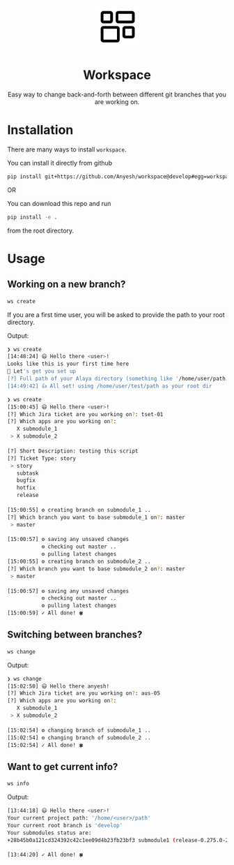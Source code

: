 <p align="center">
  <a href=#">
    <img width="100" src="./assets/workspace.png">
  </a>
</p>

<h1 align="center">Workspace</h1>
<p align="center">Easy way to change back-and-forth between different git branches that you are working on.</p>

# Installation

There are many ways to install `workspace`.

You can install it directly from github

```bash
pip install git+https://github.com/Anyesh/workspace@develop#egg=workspace
```

OR

You can download this repo and run

```bash
pip install -e .
```

from the root directory.

# Usage

## Working on a new branch?

```bash
ws create
```

If you are a first time user, you will be asked to provide the path to your root directory.

Output:

```bash
❯ ws create
[14:48:24] 😃 Hello there <user>!                                                                                                                                                                                                     cli.py:109
Looks like this is your first time here
🦝 Let's get you set up
[?] Full path of your Alaya directory (something like '/home/user/path') : /home/user/test/path
[14:49:42] 👍 All set! using /home/user/test/path as your root dir
```

```bash
❯ ws create
[15:00:45] 😃 Hello there <user>!                                                                                                                                                                                                     cli.py:109
[?] Which Jira ticket are you working on?: tset-01
[?] Which apps are you working on?:
   X submodule_1
 > X submodule_2

[?] Short Description: testing this script
[?] Ticket Type: story
 > story
   subtask
   bugfix
   hotfix
   release

[15:00:55] ⚙ creating branch on submodule_1 ..                                                                                                                                                                                         cli.py:75
[?] Which branch you want to base submodule_1 on?: master
 > master

[15:00:57] ⚙ saving any unsaved changes                                                                                                                                                                                                cli.py:96
           ⚙ checking out master ..                                                                                                                                                                                                    cli.py:98
           ⚙ pulling latest changes
[15:00:55] ⚙ creating branch on submodule_2 ..                                                                                                                                                                                         cli.py:75
[?] Which branch you want to base submodule_2 on?: master
 > master

[15:00:57] ⚙ saving any unsaved changes                                                                                                                                                                                                cli.py:96
           ⚙ checking out master ..                                                                                                                                                                                                    cli.py:98
           ⚙ pulling latest changes
[15:00:59] ✓ All done! 🍀
```

## Switching between branches?

```bash
ws change
```

Output:

```bash
❯ ws change
[15:02:50] 😃 Hello there anyesh!                                                                                                                                                                                                     cli.py:109
[?] Which Jira ticket are you working on?: aus-05
[?] Which apps are you working on?:
   X submodule_1
 > X submodule_2

[15:02:54] ⚙ changing branch of submodule_1 ..
[15:02:54] ⚙ changing branch of submodule_2 ..
[15:02:54] ✓ All done! 🍀
```

## Want to get current info?

```bash
ws info
```

Output:

```bash
[13:44:18] 😃 Hello there <user>!                                                                                                                                                                                                     cli.py:109
Your current project path: '/home/<user>/path'
Your current root branch is 'develop'
Your submodules status are:
+28b45b0a121cd324392c42c1ee09d4b23fb23bf3 submodule1 (release-0.275.0-2321-g28ba5b0011)

[13:44:20] ✓ All done! 🍀
```
